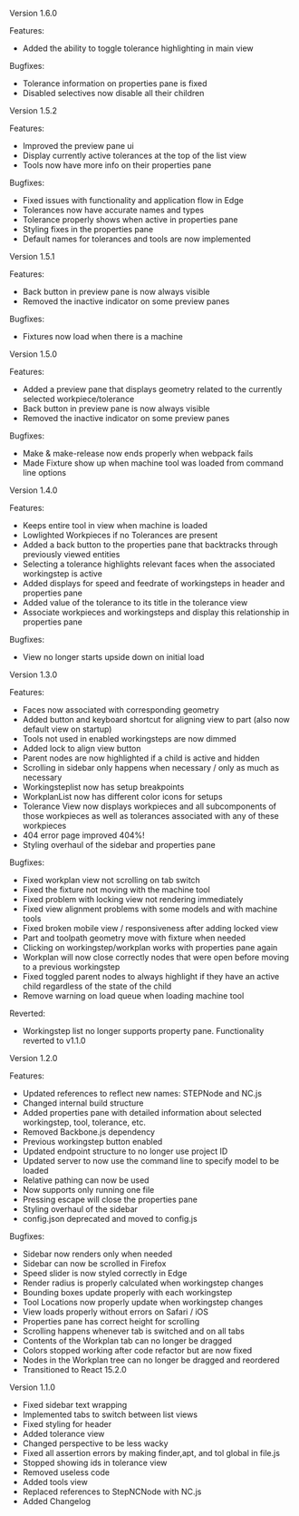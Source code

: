 Version 1.6.0

Features:

- Added the ability to toggle tolerance highlighting in main view

Bugfixes:

- Tolerance information on properties pane is fixed
- Disabled selectives now disable all their children

Version 1.5.2

Features:

- Improved the preview pane ui
- Display currently active tolerances at the top of the list view
- Tools now have more info on their properties pane

Bugfixes:

- Fixed issues with functionality and application flow in Edge
- Tolerances now have accurate names and types
- Tolerance properly shows when active in properties pane
- Styling fixes in the properties pane
- Default names for tolerances and tools are now implemented

Version 1.5.1

Features:

- Back button in preview pane is now always visible
- Removed the inactive indicator on some preview panes

Bugfixes:

- Fixtures now load when there is a machine

Version 1.5.0

Features:

- Added a preview pane that displays geometry related to the currently selected workpiece/tolerance
- Back button in preview pane is now always visible
- Removed the inactive indicator on some preview panes

Bugfixes:

- Make & make-release now ends properly when webpack fails
- Made Fixture show up when machine tool was loaded from command line options

Version 1.4.0

Features:

- Keeps entire tool in view when machine is loaded
- Lowlighted Workpieces if no Tolerances are present
- Added a back button to the properties pane that backtracks through previously viewed entities
- Selecting a tolerance highlights relevant faces when the associated workingstep is active
- Added displays for speed and feedrate of workingsteps in header and properties pane
- Added value of the tolerance to its title in the tolerance view
- Associate workpieces and workingsteps and display this relationship in properties pane

Bugfixes:

- View no longer starts upside down on initial load

Version 1.3.0

Features:

- Faces now associated with corresponding geometry
- Added button and keyboard shortcut for aligning view to part (also now default view on startup)
- Tools not used in enabled workingsteps are now dimmed
- Added lock to align view button
- Parent nodes are now highlighted if a child is active and hidden
- Scrolling in sidebar only happens when necessary / only as much as necessary
- Workingsteplist now has setup breakpoints
- WorkplanList now has different color icons for setups
- Tolerance View now displays workpieces and all subcomponents of those workpieces as well as tolerances associated with any of these workpieces
- 404 error page improved 404%!
- Styling overhaul of the sidebar and properties pane

Bugfixes:

- Fixed workplan view not scrolling on tab switch
- Fixed the fixture not moving with the machine tool
- Fixed problem with locking view not rendering immediately
- Fixed view alignment problems with some models and with machine tools
- Fixed broken mobile view / responsiveness after adding locked view
- Part and toolpath geometry move with fixture when needed
- Clicking on workingstep/workplan works with properties pane again
- Workplan will now close correctly nodes that were open before moving to a previous workingstep
- Fixed toggled parent nodes to always highlight if they have an active child regardless
of the state of the child
- Remove warning on load queue when loading machine tool

Reverted:

- Workingstep list no longer supports property pane. Functionality reverted to v1.1.0

Version 1.2.0

Features:

- Updated references to reflect new names: STEPNode and NC.js
- Changed internal build structure
- Added properties pane with detailed information about selected workingstep, tool, tolerance, etc.
- Removed Backbone.js dependency
- Previous workingstep button enabled
- Updated endpoint structure to no longer use project ID
- Updated server to now use the command line to specify model to be loaded
- Relative pathing can now be used
- Now supports only running one file
- Pressing escape will close the properties pane
- Styling overhaul of the sidebar
- config.json deprecated and moved to config.js

Bugfixes:

- Sidebar now renders only when needed
- Sidebar can now be scrolled in Firefox
- Speed slider is now styled correctly in Edge
- Render radius is properly calculated when workingstep changes
- Bounding boxes update properly with each workingstep
- Tool Locations now properly update when workingstep changes
- View loads properly without errors on Safari / iOS
- Properties pane has correct height for scrolling
- Scrolling happens whenever tab is switched and on all tabs
- Contents of the Workplan tab can no longer be dragged
- Colors stopped working after code refactor but are now fixed
- Nodes in the Workplan tree can no longer be dragged and reordered
- Transitioned to React 15.2.0

Version 1.1.0

- Fixed sidebar text wrapping
- Implemented tabs to switch between list views
- Fixed styling for header
- Added tolerance view
- Changed perspective to be less wacky
- Fixed all assertion errors by making finder,apt, and tol global in file.js
- Stopped showing ids in tolerance view
- Removed useless code
- Added tools view
- Replaced references to StepNCNode with NC.js
- Added Changelog
